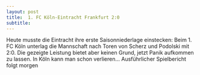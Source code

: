 ```yaml
---
layout: post
title:  1. FC Köln-Eintracht Frankfurt 2:0
subtitle:  
---
```


Heute musste die Eintracht ihre erste Saisonniederlage einstecken: Beim 1. FC Köln unterlag die Mannschaft nach Toren von Scherz und Podolski mit 2:0. Die gezeigte Leistung bietet aber keinen Grund, jetzt Panik aufkommen zu lassen. In Köln kann man schon verlieren... Ausführlicher Spielbericht folgt morgen


